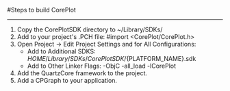 #Steps to build CorePlot
* * *
1. Copy the CorePlotSDK directory to ~/Library/SDKs/
2. Add to your project's .PCH file:
		#import <CorePlot/CorePlot.h>
3. Open Project -> Edit Project Settings and for All Configurations:
    * Add to Additional SDKS: 
		$HOME/Library/SDKs/CorePlotSDK/${PLATFORM_NAME}.sdk
    * Add to Other Linker Flags:
		-ObjC -all_load -lCorePlot 
4. Add the QuartzCore framework to the project.
5. Add a CPGraph to your application.
